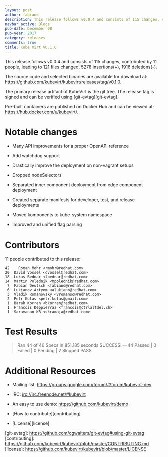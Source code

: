 ```yaml
---
layout: post
author: fabiand
description: This release follows v0.0.4 and consists of 115 changes, contributed by 11 people, leading to 121 files changed, 5278 insertions(+), 1916 deletions(-).
navbar_active: Blogs
pub-date: December 08
pub-year: 2017
category: releases
comments: true
title: Kube Virt v0.1.0
---
```


This release follows v0.0.4 and consists of 115 changes, contributed by
11 people, leading to 121 files changed, 5278 insertions(+), 1916
deletions(-).

<!-- more -->
The source code and selected binaries are available for download at:
<https://github.com/kubevirt/kubevirt/releases/tag/v0.1.0>.

The primary release artifact of KubeVirt is the git tree. The release
tag is signed and can be verified using \[git-evtag\]\[git-evtag\].

Pre-built containers are published on Docker Hub and can be viewed at:
<https://hub.docker.com/u/kubevirt/>.

Notable changes
===============

-   Many API improvements for a proper OpenAPI reference

-   Add watchdog support

-   Drastically improve the deployment on non-vagrant setups

-   Dropped nodeSelectors

-   Separated inner component deployment from edge component deployment

-   Created separate manifests for developer, test, and release
    deployments

-   Moved komponents to kube-system namespace

-   Improved and unified flag parsing

Contributors
============

11 people contributed to this release:

    42    Roman Mohr <rmohr@redhat.com>
    20  David Vossel <dvossel@redhat.com>
    18  Lukas Bednar <lbednar@redhat.com>
    14  Martin Polednik <mpolednik@redhat.com>
     7  Fabian Deutsch <fabiand@redhat.com>
     6  Lukianov Artyom <alukiano@redhat.com>
     3  Vladik Romanovsky <vromanso@redhat.com>
     2  Petr Kotas <petr.kotas@gmail.com>
     1  Barak Korren <bkorren@redhat.com>
     1  Francois Deppierraz <francois@ctrlaltdel.ch>
     1  Saravanan KR <skramaja@redhat.com>

Test Results
============

> Ran 44 of 46 Specs in 851.185 seconds SUCCESS! — 44 Passed | 0 Failed
> | 0 Pending | 2 Skipped PASS

Additional Resources
====================

-   Mailing list: <https://groups.google.com/forum/#!forum/kubevirt-dev>

-   IRC: <irc://irc.freenode.net/#kubevirt>

-   An easy to use demo: <https://github.com/kubevirt/demo>

-   \[How to contribute\]\[contributing\]

-   \[License\]\[license\]

\[git-evtag\]: <https://github.com/cgwalters/git-evtag#using-git-evtag>
\[contributing\]:
<https://github.com/kubevirt/kubevirt/blob/master/CONTRIBUTING.md>
\[license\]: <https://github.com/kubevirt/kubevirt/blob/master/LICENSE>
